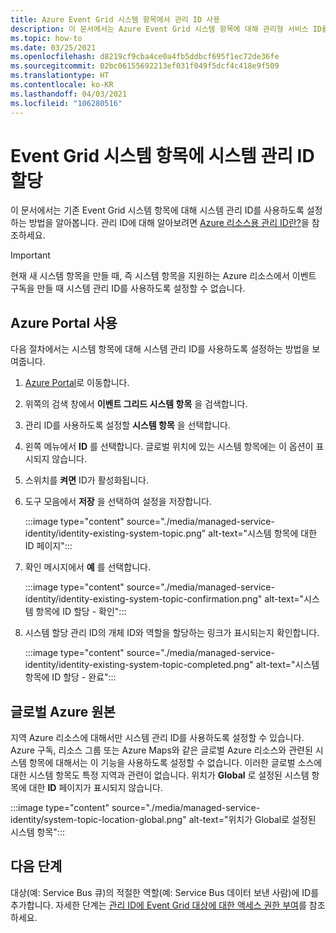```yaml
---
title: Azure Event Grid 시스템 항목에서 관리 ID 사용
description: 이 문서에서는 Azure Event Grid 시스템 항목에 대해 관리형 서비스 ID를 사용하도록 설정하는 방법을 설명합니다.
ms.topic: how-to
ms.date: 03/25/2021
ms.openlocfilehash: d8219cf9cba4ce0a4fb5ddbcf695f1ec72de36fe
ms.sourcegitcommit: 02bc06155692213ef031f049f5dcf4c418e9f509
ms.translationtype: HT
ms.contentlocale: ko-KR
ms.lasthandoff: 04/03/2021
ms.locfileid: "106280516"
---
```

# <a name="assign-a-system-managed-identity-to-an-event-grid-system-topic"></a>Event Grid 시스템 항목에 시스템 관리 ID 할당
이 문서에서는 기존 Event Grid 시스템 항목에 대해 시스템 관리 ID를 사용하도록 설정하는 방법을 알아봅니다. 관리 ID에 대해 알아보려면 [Azure 리소스용 관리 ID란?](../active-directory/managed-identities-azure-resources/overview.md)을 참조하세요.  

> [!IMPORTANT]
> 현재 새 시스템 항목을 만들 때, 즉 시스템 항목을 지원하는 Azure 리소스에서 이벤트 구독을 만들 때 시스템 관리 ID를 사용하도록 설정할 수 없습니다. 


## <a name="use-azure-portal"></a>Azure Portal 사용
다음 절차에서는 시스템 항목에 대해 시스템 관리 ID를 사용하도록 설정하는 방법을 보여줍니다. 

1. [Azure Portal](https://portal.azure.com)로 이동합니다.
2. 위쪽의 검색 창에서 **이벤트 그리드 시스템 항목** 을 검색합니다.
3. 관리 ID를 사용하도록 설정할 **시스템 항목** 을 선택합니다. 
4. 왼쪽 메뉴에서 **ID** 를 선택합니다. 글로벌 위치에 있는 시스템 항목에는 이 옵션이 표시되지 않습니다. 
5. 스위치를 **켜면** ID가 활성화됩니다. 
1. 도구 모음에서 **저장** 을 선택하여 설정을 저장합니다. 

    :::image type="content" source="./media/managed-service-identity/identity-existing-system-topic.png" alt-text="시스템 항목에 대한 ID 페이지"::: 
1. 확인 메시지에서 **예** 를 선택합니다. 

    :::image type="content" source="./media/managed-service-identity/identity-existing-system-topic-confirmation.png" alt-text="시스템 항목에 ID 할당 - 확인"::: 
1. 시스템 할당 관리 ID의 개체 ID와 역할을 할당하는 링크가 표시되는지 확인합니다. 

    :::image type="content" source="./media/managed-service-identity/identity-existing-system-topic-completed.png" alt-text="시스템 항목에 ID 할당 - 완료"::: 

## <a name="global-azure-sources"></a>글로벌 Azure 원본
지역 Azure 리소스에 대해서만 시스템 관리 ID를 사용하도록 설정할 수 있습니다. Azure 구독, 리소스 그룹 또는 Azure Maps와 같은 글로벌 Azure 리소스와 관련된 시스템 항목에 대해서는 이 기능을 사용하도록 설정할 수 없습니다. 이러한 글로벌 소스에 대한 시스템 항목도 특정 지역과 관련이 없습니다. 위치가 **Global** 로 설정된 시스템 항목에 대한 **ID** 페이지가 표시되지 않습니다. 

:::image type="content" source="./media/managed-service-identity/system-topic-location-global.png" alt-text="위치가 Global로 설정된 시스템 항목"::: 



## <a name="next-steps"></a>다음 단계
대상(예: Service Bus 큐)의 적절한 역할(예: Service Bus 데이터 보낸 사람)에 ID를 추가합니다. 자세한 단계는 [관리 ID에 Event Grid 대상에 대한 액세스 권한 부여](add-identity-roles.md)를 참조하세요. 